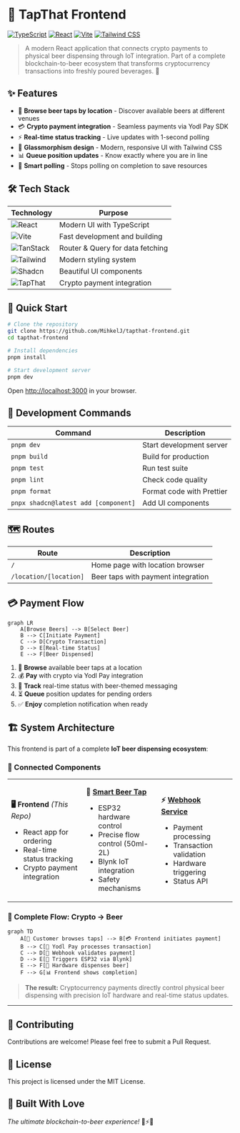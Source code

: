 # 🍺 TapThat Frontend

[![TypeScript](https://img.shields.io/badge/TypeScript-007ACC?style=for-the-badge&logo=typescript&logoColor=white)](https://www.typescriptlang.org/)
[![React](https://img.shields.io/badge/React-20232A?style=for-the-badge&logo=react&logoColor=61DAFB)](https://reactjs.org/)
[![Vite](https://img.shields.io/badge/Vite-646CFF?style=for-the-badge&logo=vite&logoColor=white)](https://vitejs.dev/)
[![Tailwind CSS](https://img.shields.io/badge/Tailwind_CSS-38B2AC?style=for-the-badge&logo=tailwind-css&logoColor=white)](https://tailwindcss.com/)

> A modern React application that connects crypto payments to physical beer dispensing through IoT integration. Part of a complete blockchain-to-beer ecosystem that transforms cryptocurrency transactions into freshly poured beverages. 🚀

## ✨ Features

- 🍻 **Browse beer taps by location** - Discover available beers at different venues
- 💳 **Crypto payment integration** - Seamless payments via Yodl Pay SDK
- ⚡ **Real-time status tracking** - Live updates with 1-second polling
- 🎨 **Glassmorphism design** - Modern, responsive UI with Tailwind CSS
- 📊 **Queue position updates** - Know exactly where you are in line
- 🔄 **Smart polling** - Stops polling on completion to save resources

## 🛠️ Tech Stack

| Technology                                                                                                 | Purpose                          |
| ---------------------------------------------------------------------------------------------------------- | -------------------------------- |
| ![React](https://img.shields.io/badge/React_19-20232A?style=flat&logo=react&logoColor=61DAFB)              | Modern UI with TypeScript        |
| ![Vite](https://img.shields.io/badge/Vite-646CFF?style=flat&logo=vite&logoColor=white)                     | Fast development and building    |
| ![TanStack](https://img.shields.io/badge/TanStack-FF4154?style=flat&logo=react-query&logoColor=white)      | Router & Query for data fetching |
| ![Tailwind](https://img.shields.io/badge/Tailwind_4.0-38B2AC?style=flat&logo=tailwind-css&logoColor=white) | Modern styling system            |
| ![Shadcn](https://img.shields.io/badge/Shadcn/ui-000000?style=flat&logo=shadcnui&logoColor=white)          | Beautiful UI components          |
| ![TapThat](https://img.shields.io/badge/TapThat_Pay-4A90E2?style=flat&logo=ethereum&logoColor=white)       | Crypto payment integration       |

## 🚀 Quick Start

```bash
# Clone the repository
git clone https://github.com/MihkelJ/tapthat-frontend.git
cd tapthat-frontend

# Install dependencies
pnpm install

# Start development server
pnpm dev
```

Open [http://localhost:3000](http://localhost:3000) in your browser.

## 🧪 Development Commands

| Command                              | Description               |
| ------------------------------------ | ------------------------- |
| `pnpm dev`                           | Start development server  |
| `pnpm build`                         | Build for production      |
| `pnpm test`                          | Run test suite            |
| `pnpm lint`                          | Check code quality        |
| `pnpm format`                        | Format code with Prettier |
| `pnpx shadcn@latest add [component]` | Add UI components         |

## 🗺️ Routes

| Route                  | Description                        |
| ---------------------- | ---------------------------------- |
| `/`                    | Home page with location browser    |
| `/location/[location]` | Beer taps with payment integration |

## 💳 Payment Flow

```mermaid
graph LR
    A[Browse Beers] --> B[Select Beer]
    B --> C[Initiate Payment]
    C --> D[Crypto Transaction]
    D --> E[Real-time Status]
    E --> F[Beer Dispensed]
```

1. 🍺 **Browse** available beer taps at a location
2. 💰 **Pay** with crypto via Yodl Pay integration
3. 📡 **Track** real-time status with beer-themed messaging
4. ⏳ **Queue** position updates for pending orders
5. ✅ **Enjoy** completion notification when ready

## 🏗️ System Architecture

This frontend is part of a complete **IoT beer dispensing ecosystem**:

### 🔗 Connected Components

<table>
<tr>
<td width="33%">

**🖥️ Frontend** _(This Repo)_

- React app for ordering
- Real-time status tracking
- Crypto payment integration

</td>
<td width="33%">

**🔧 [Smart Beer Tap](https://github.com/MihkelJ/smart-beer-tap-system)**

- ESP32 hardware control
- Precise flow control (50ml-2L)
- Blynk IoT integration
- Safety mechanisms

</td>
<td width="33%">

**⚡ [Webhook Service](https://github.com/MihkelJ/yodl-store-webhook)**

- Payment processing
- Transaction validation
- Hardware triggering
- Status API

</td>
</tr>
</table>

### 🔄 Complete Flow: Crypto → Beer

```mermaid
graph TD
    A[🍺 Customer browses taps] --> B[💳 Frontend initiates payment]
    B --> C[🔗 Yodl Pay processes transaction]
    C --> D[📡 Webhook validates payment]
    D --> E[🤖 Triggers ESP32 via Blynk]
    E --> F[🚰 Hardware dispenses beer]
    F --> G[📊 Frontend shows completion]
```

> **The result:** Cryptocurrency payments directly control physical beer dispensing with precision IoT hardware and real-time status updates.

---

## 🤝 Contributing

Contributions are welcome! Please feel free to submit a Pull Request.

## 📄 License

This project is licensed under the MIT License.

## 🌟 Built With Love

_The ultimate blockchain-to-beer experience!_ 🍺⚡🚀
